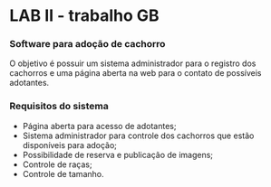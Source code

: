 # LAB II - trabalho GB

### Software para adoção de cachorro
O objetivo é possuir um sistema administrador para o registro dos cachorros e uma página aberta na web para o contato de possíveis adotantes.

### Requisitos do sistema
- Página aberta para acesso de adotantes;
- Sistema administrador para controle dos cachorros que estão disponíveis para adoção;
- Possibilidade de reserva e publicação de imagens;
- Controle de raças;
- Controle de tamanho.
